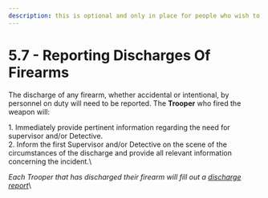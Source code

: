 ```yaml
---
description: this is optional and only in place for people who wish to report discharges
---
```


# 5.7 - Reporting Discharges Of Firearms

The discharge of any firearm, whether accidental or intentional, by personnel on duty will need to be reported. The **Trooper** who fired the weapon will:

1\. Immediately provide pertinent information regarding the need for supervisor and/or Detective.\
2\. Inform the first Supervisor and/or Detective on the scene of the circumstances of the discharge and provide all relevant information concerning the incident.\


_Each Trooper that has discharged their firearm will fill out a_ [_discharge report_](https://forms.gle/qhZodgSRUrkoxRMx8)\\
